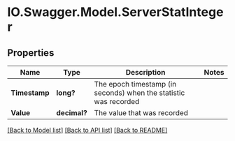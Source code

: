 # IO.Swagger.Model.ServerStatInteger
## Properties

Name | Type | Description | Notes
------------ | ------------- | ------------- | -------------
**Timestamp** | **long?** | The epoch timestamp (in seconds) when the statistic was recorded | 
**Value** | **decimal?** | The value that was recorded | 

[[Back to Model list]](../README.md#documentation-for-models) [[Back to API list]](../README.md#documentation-for-api-endpoints) [[Back to README]](../README.md)

